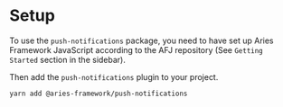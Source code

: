 # Setup

To use the `push-notifications` package, you need to have set up Aries Framework JavaScript according to the AFJ repository (See `Getting Started` section in the sidebar).

Then add the `push-notifications` plugin to your project.

```sh
yarn add @aries-framework/push-notifications
```
